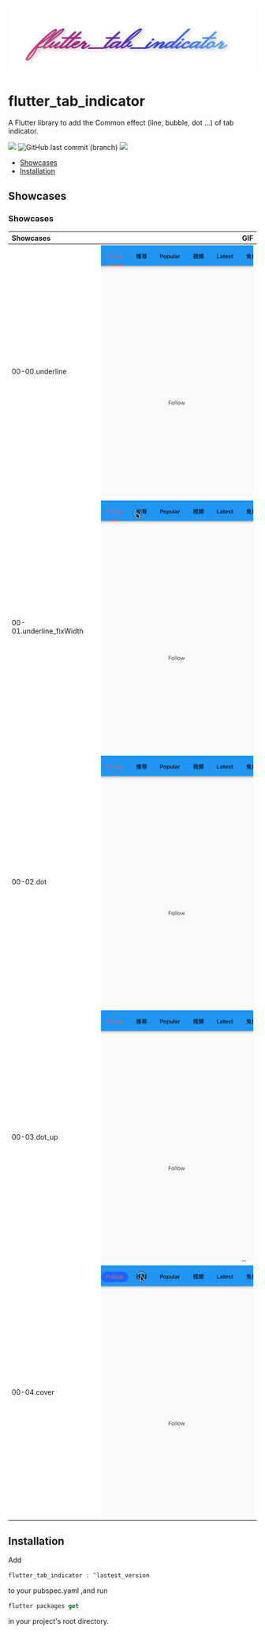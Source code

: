 ![](https://github.com/CrabMen/CMResources/blob/master/flutter_tab_indicator/flutter_tab_indicator_logo.jpeg)
# flutter_tab_indicator
A Flutter library to add the Common effect (line, bubble, dot ...) of tab indicator.

![](https://img.shields.io/pub/v/flutter_tab_indicator)
![GitHub last commit (branch)](https://img.shields.io/github/last-commit/CrabMen/flutter_tab_indicator/main)
![](https://img.shields.io/apm/l/vim-mode.svg)

* [Showcases](#screenshots)
* [Installation](#installation)



## <a id="screenshots"></a>Showcases

### <a id="screenshots-basic"></a>Showcases

| Showcases    |    GIF|
| :-------- | --------:| 
|00-00.underline |![](https://raw.githubusercontent.com/CrabMen/CMResources/master/flutter_tab_indicator/flutter_tab_indicator00.gif)|
|00-01.underline_fixWidth |![](https://raw.githubusercontent.com/CrabMen/CMResources/master/flutter_tab_indicator/flutter_tab_indicator01.gif)|
|00-02.dot |![](https://raw.githubusercontent.com/CrabMen/CMResources/master/flutter_tab_indicator/flutter_tab_indicator02.gif)|
|00-03.dot_up |![](https://raw.githubusercontent.com/CrabMen/CMResources/master/flutter_tab_indicator/flutter_tab_indicator03.gif)|
|00-04.cover |![](https://raw.githubusercontent.com/CrabMen/CMResources/master/flutter_tab_indicator/flutter_tab_indicator04.gif)|

## <a id="installation"></a>Installation
Add
```dart
flutter_tab_indicator : ^lastest_version
```
to your pubspec.yaml ,and run
```dart
flutter packages get 
```
in your project's root directory.
